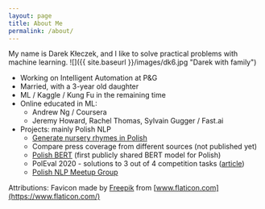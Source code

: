 ```yaml
---
layout: page
title: About Me
permalink: /about/
---
```

My name is Darek Kłeczek, and I like to solve practical problems with machine learning. 
![]({{ site.baseurl }}/images/dk6.jpg "Darek with family")

* Working on Intelligent Automation at P&G
* Married, with a 3-year old daughter
* ML / Kaggle / Kung Fu in the remaining time
* Online educated in ML:
    * Andrew Ng / Coursera
    * Jeremy Howard, Rachel Thomas, Sylvain Gugger / Fast.ai
* Projects: mainly Polish NLP
    * [Generate nursery rhymes in Polish](http://poetor.herokuapp.com/)
    * Compare press coverage from different sources (not published yet)
    * [Polish BERT](https://github.com/kldarek/polbert) (first publicly shared BERT model for Polish)
    * PolEval 2020 - solutions to 3 out of 4 competition tasks ([article](http://poleval.pl/files/poleval2020.pdf#page=79))
    * [Polish NLP Meetup Group](https://www.meetup.com/Polish-Natural-Language-Processing-Meetup-Group/)


Attributions:
Favicon made by [Freepik](https://www.flaticon.com/authors/freepik) from [www.flaticon.com](https://www.flaticon.com/)